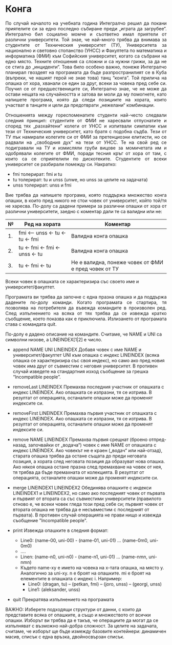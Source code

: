 # Конга

<p align="justify">
    По случай началото на учебната година Интегралчо решил да покани приятелите си за едно последно събиране преди „играта да загрубее“. Интегралчо бил социално момче и съответно имал приятели от различни университети. Той знае, че най-много трябва да внимава за студентите от Техническия университет (ТУ), Университета за национално и световно стопанство (УНСС) и Факултета по математика и информатика (ФМИ) към Софийския университет, когато са събрани на едно място. Техните отношения са сложни и са нужни грижи, за да не се стига до „инциденти“. Това било особено важно, понеже Интегралчо планирал гвоздеят на програмата да бъде разпространилият се в Куба (въпреки, че нашият герой не знае това) танц “конга”. Той прилича на опашка от хора, хванали се един за друг, всеки за човека пред себе си. Поучил се от предшествениците си, Интегралчо знае, че не може да остави нещата на случайността и затова ви моли да му помогнете, като напишете програма, която да следи позициите на хората, които участват в танците и цели да предотврати „нежелани“ комбинации.
</p>

<p align="justify">
Отношенията между гореспоменатите студенти най-често следвали следния принцип: студентите от ФМИ не харесвали отпуснатите и според 
тях „разхайтени“ колеги от УНСС и изпитвали симпатии към тези от Техническия университет, като братя с подобна съдба. Тези от 
ТУ пък намирали колегите си от ФМИ за претенциозни елитисти, но се радвали на „свободния дух“ на тези от УНСС. Те на свой ред 
се подигравали на ТУ и измисляли груби вицове за момичетата им и одобрявали колегите от ФМИ, поради тесния кръг от хора от там, 
с които са се сприятелили по дискотеките. Студентите от всеки университет се разбирали помежду си. Накратко:
</p>

* fmi толерират: fmi и tu
* tu толерират: tu и unss (unwe, но unss за целите на задачата)
* unss толерират: unss и fmi

<p align="justify">
Вие трябва да напишете програма, която поддържа множество конга опашки, в които пред никого не стои човек от университет, 
който той/тя не харесва. По-долу са дадени примери за различни опашки от хора от различни университети, заедно с коментар 
дали те са валидни или не:
</p>

| №  | Ред на хората                  | Коментар                                             |
|----|--------------------------------|------------------------------------------------------|
| 1. | fmi <– unss <- tu <- tu <- fmi | Валидна конга опашка                                 |
| 2. | tu <- fmi <- fmi <- unss <- tu | Валидна конга опашка                                 |
| 3. | tu <- fmi <- tu                | Не е валидна, понеже човек от ФМИ е пред човек от ТУ |

Всеки човек в опашката се характеризира със своето име и университет/факултет.

<p align="justify">
Програмата ви трябва да започне с една празна опашка и да поддържа дадените по-долу команди. Когато програмата се стартира, 
тя позволява на потребителя да въвежда командите в произволен ред. След изпълнението на всяка от тях трябва да се извежда 
кратко съобщение, което показва как е приключила. Излизането от програмата става с командата quit.
</p>

По-долу е дадено описание на командите. Считаме, че NAME и UNI са символни низове, а LINEINDEX[1|2] е число.

* append NAME UNI LINEINDEX
Добавя човек с име NAME и университет/факултет UNI към опашка с индекс LINEINDEX (всяка опашка се характеризира със своя индекс), но само ако пред новия човек има друг от съвместим с неговия университет. В противен случай изведете на стандартния изход съобщение за грешка “Incompatible people”.

* removeLast LINEINDEX
Премахва последния участник от опашката с индекс LINEINDEX. Ако опашката се изпразни, тя се изтрива. В резултат от операцията, останалите опашки може да променят индексите си.

* removeFirst LINEINDEX
Премахва първия участник от опашката с индекс LINEINDEX. Ако опашката се изпразни, тя се изтрива. В резултат от операцията, останалите опашки може да променят индексите си.

* remove NAME LINEINDEX
Премахва първия срещнат (броено отпред-назад, започвайки от „водача“) човек с име NAME от опашката с индекс LINEINDEX. Ако човекът не е краен („водач“ или най-отзад), старата опашка трябва да остане същата до преди неговата позиция, а хората след неговата позиция да образуват нова опашка. Ако някоя опашка остане празна след премахване на човек от нея, тя трябва да бъде премахната от колекцията. В резултат от операцията, останалите опашки може да променят индексите си.

* merge LINEINDEX1 LINEINDEX2
Обединява опашките с индекси LINEINDEX1 и  LINEINDEX2, но само ако последният човек от първата и първият от втората са със съвместими университети (правилото отново е, че всеки човек гледа този пред себе си; първият човек от втората опашка не трябва да е несъвместим с последният от първата). В противен случай операцията не прави нищо и извежда съобщение "Incompatible people".

* print
Извежда опашките в следния формат:
  * Line0: (name-00, uni-00) - (name-01, uni-01) … (name-0m0, uni-0m0)
  * ….
  * Linen: (name-n0, uni-n0) - (name-n1, uni-01) … (name-nmn, uni-nmn)
  * Където name-xy е името на човека на x-тата опашка, на място y. Аналогично за uni-xy. n e броят на опашките. mi е броят на елементите в опашката с индекс i. Например:
    * Line0: (dragan, tu) – (petkan, fmi) – (joro, unss) – (georgi, unss)
    * Line1: (aleksander, unss)

* quit
Прекратява изпълнението на програмата

ВАЖНО: Изберете подходящи структури от данни, с които да представите всяка от опашките, а също и множеството от всички опашки. Изборът ви трябва да е такъв, че операциите да могат да се изпълняват с възможно най-добра сложност. За целите на задачата, считаме, че изборът ще бъде измежду базовите контейнери: динамичен масив, списък с една връзка, двойносвързан списък. 
